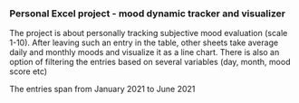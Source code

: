 ### Personal Excel project - mood dynamic tracker and visualizer

The project is about personally tracking subjective mood evaluation (scale 1-10). After leaving such an entry in the table, other sheets take average daily and monthly moods and visualize it as a line chart. There is also an option of filtering the entries based on several variables (day, month, mood score etc)

The entries span from January 2021 to June 2021
